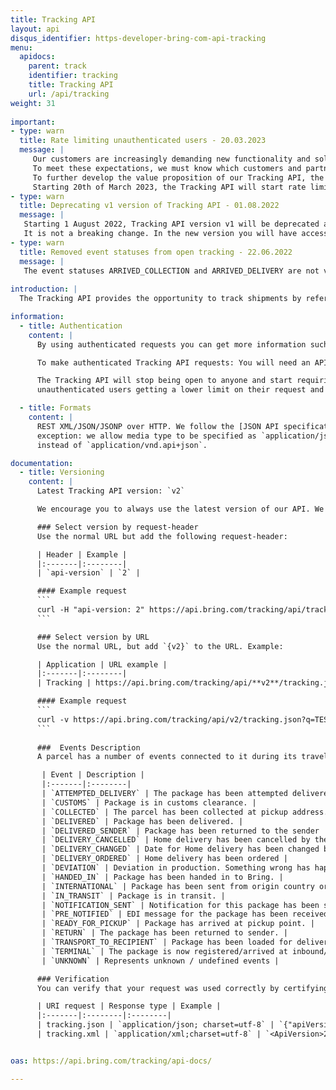 ```yaml
---
title: Tracking API
layout: api
disqus_identifier: https-developer-bring-com-api-tracking
menu:
  apidocs:
    parent: track
    identifier: tracking
    title: Tracking API
    url: /api/tracking
weight: 31
 
important:
- type: warn
  title: Rate limiting unauthenticated users - 20.03.2023
  message: |
     Our customers are increasingly demanding new functionality and solutions that are easy to use.
     To meet these expectations, we must know which customers and partners are using our APIs and how they are using them.
     To further develop the value proposition of our Tracking API, the solution becomes authenticated from 01.05.2023.
     Starting 20th of March 2023, the Tracking API will start rate limiting unauthenticated users.
- type: warn
  title: Deprecating v1 version of Tracking API - 01.08.2022
  message: |
   Starting 1 August 2022, Tracking API version v1 will be deprecated and the requests will be automatically forwarded to the latest version, v2.
   It is not a breaking change. In the new version you will have access to many more fields.
- type: warn
  title: Removed event statuses from open tracking - 22.06.2022
  message: |
   The event statuses ARRIVED_COLLECTION and ARRIVED_DELIVERY are not valid anymore, and therefore have been removed from the Tracking API.
  
introduction: |
  The Tracking API provides the opportunity to track shipments by reference, package or shipment number. It is an easy way to get shipment details and events and make them available for customers. The information available in this API is the same that is publicly available from the [Tracking website](http://tracking.bring.com/).

information:
  - title: Authentication
    content: |
      By using authenticated requests you can get more information such as price, name, address and signatures for proof of delivery. The rate limits are also less strict.

      To make authenticated Tracking API requests: You will need an API key from Mybring. Steps for getting a key and description of headers can be found on the general API [Getting Started / Authentication](/api/#authentication) page.

      The Tracking API will stop being open to anyone and start requiring user to be authenticated. We have already started rate limiting unauthenticated users, which will result in
      unauthenticated users getting a lower limit on their request and in the end not being able to use our API. 

  - title: Formats
    content: |
      REST XML/JSON/JSONP over HTTP. We follow the [JSON API specification](http://jsonapi.org/) with one
      exception: we allow media type to be specified as `application/json`
      instead of `application/vnd.api+json`.

documentation:
  - title: Versioning
    content: |
      Latest Tracking API version: `v2`

      We encourage you to always use the latest version of our API. We keep the previous version for some time so that you will get enough time to convert your application. This API supports versioning by two means.

      ### Select version by request-header
      Use the normal URL but add the following request-header:

      | Header | Example |
      |:-------|:--------|
      | `api-version` | `2` |

      #### Example request
      ```
      curl -H "api-version: 2" https://api.bring.com/tracking/api/tracking.json?q=TESTPACKAGEATPICKUPPOINT
      ```

      ### Select version by URL
      Use the normal URL, but add `{v2}` to the URL. Example:

      | Application | URL example |
      |:-------|:--------|
      | Tracking | https://api.bring.com/tracking/api/**v2**/tracking.json?q=TESTPACKAGEATPICKUPPOINT |

      #### Example request
      ```
      curl -v https://api.bring.com/tracking/api/v2/tracking.json?q=TESTPACKAGEATPICKUPPOINT
      ```
    
      ###  Events Description
      A parcel has a number of events connected to it during its travel. Here are a list of current event statuses that can be returned.

       | Event | Description |
       |:-------|:--------|
       | `ATTEMPTED_DELIVERY` | The package has been attempted delivered at the door. Depending on the service it will be tried again or sent to closest pickup point. |
       | `CUSTOMS` | Package is in customs clearance. |
       | `COLLECTED` | The parcel has been collected at pickup address. |
       | `DELIVERED` | Package has been delivered. |
       | `DELIVERED_SENDER` | Package has been returned to the sender |
       | `DELIVERY_CANCELLED` | Home delivery has been cancelled by the customer. |
       | `DELIVERY_CHANGED` | Date for Home delivery has been changed by customer. |
       | `DELIVERY_ORDERED` | Home delivery has been ordered |
       | `DEVIATION` | Deviation in production. Something wrong has happened and there is a probability for delay. |
       | `HANDED_IN` | Package has been handed in to Bring. |
       | `INTERNATIONAL` | Package has been sent from origin country or arrived at destination country. |
       | `IN_TRANSIT` | Package is in transit. |
       | `NOTIFICATION_SENT` | Notification for this package has been sent by sms, push and/or mail. This can be informational notifications and action notification like pickup notice. |
       | `PRE_NOTIFIED` | EDI message for the package has been received by Bring. |
       | `READY_FOR_PICKUP` | Package has arrived at pickup point. |
       | `RETURN` | The package has been returned to sender. |
       | `TRANSPORT_TO_RECIPIENT` | Package has been loaded for delivery to the recipient. |
       | `TERMINAL` | The package is now registered/arrived at inbound/outbound storage terminal |
       | `UNKNOWN` | Represents unknown / undefined events |

      ### Verification
      You can verify that your request was used correctly by certifying that the response contains an element based on the request type:

      | URI request | Response type | Example |
      |:-------|:--------|:--------|
      | tracking.json | `application/json; charset=utf-8` | `{"apiVersion": "2"}` |
      | tracking.xml | `application/xml;charset=utf-8` | `<ApiVersion>2</ApiVersion>` |


oas: https://api.bring.com/tracking/api-docs/

---
```

